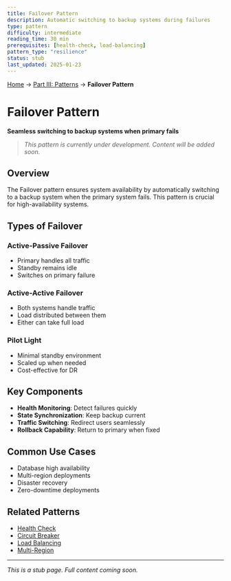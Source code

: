 ```yaml
---
title: Failover Pattern
description: Automatic switching to backup systems during failures
type: pattern
difficulty: intermediate
reading_time: 30 min
prerequisites: [health-check, load-balancing]
pattern_type: "resilience"
status: stub
last_updated: 2025-01-23
---
```


<!-- Navigation -->
[Home](../introduction/index.md) → [Part III: Patterns](index.md) → **Failover Pattern**

# Failover Pattern

**Seamless switching to backup systems when primary fails**

> *This pattern is currently under development. Content will be added soon.*

## Overview

The Failover pattern ensures system availability by automatically switching to a backup system when the primary system fails. This pattern is crucial for high-availability systems.

## Types of Failover

### Active-Passive Failover
- Primary handles all traffic
- Standby remains idle
- Switches on primary failure

### Active-Active Failover
- Both systems handle traffic
- Load distributed between them
- Either can take full load

### Pilot Light
- Minimal standby environment
- Scaled up when needed
- Cost-effective for DR

## Key Components

- **Health Monitoring**: Detect failures quickly
- **State Synchronization**: Keep backup current
- **Traffic Switching**: Redirect users seamlessly
- **Rollback Capability**: Return to primary when fixed

## Common Use Cases

- Database high availability
- Multi-region deployments
- Disaster recovery
- Zero-downtime deployments

## Related Patterns

- [Health Check](health-check.md)
- [Circuit Breaker](circuit-breaker.md)
- [Load Balancing](load-balancing.md)
- [Multi-Region](multi-region.md)

---

*This is a stub page. Full content coming soon.*
